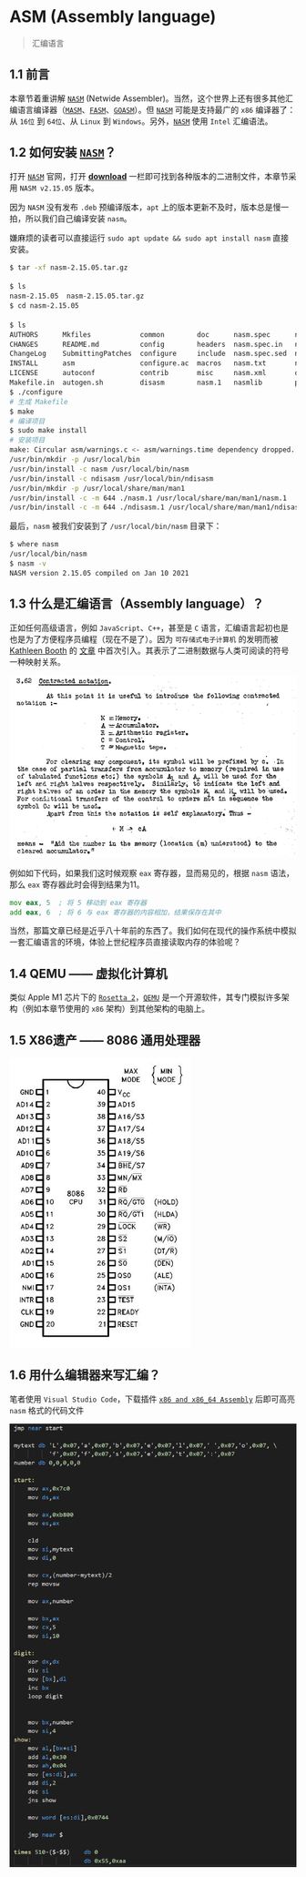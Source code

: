 # ASM (Assembly language)

> 汇编语言

## 1.1 前言

本章节着重讲解 [`NASM`] (Netwide Assembler)。当然，这个世界上还有很多其他汇编语言编译器（[`MASM`]、[`FASM`]、[`GOASM`]）。但 [`NASM`] 可能是支持最广的 `x86` 编译器了：从 `16位` 到 `64位`、从 `Linux` 到 `Windows`。另外，[`NASM`] 使用 `Intel` 汇编语法。

## 1.2 如何安装 [`NASM`]？

打开 [`NASM`] 官网，打开 [**download**](https://www.nasm.us/pub/nasm/releasebuilds) 一栏即可找到各种版本的二进制文件，本章节采用 `NASM v2.15.05` 版本。

因为 `NASM` 没有发布 `.deb` 预编译版本，`apt` 上的版本更新不及时，版本总是慢一拍，所以我们自己编译安装 `nasm`。

嫌麻烦的读者可以直接运行 `sudo apt update && sudo apt install nasm` 直接安装。

```zsh
$ tar -xf nasm-2.15.05.tar.gz

$ ls
nasm-2.15.05  nasm-2.15.05.tar.gz
$ cd nasm-2.15.05

$ ls
AUTHORS      Mkfiles            common        doc      nasm.spec      ndisasm.1    rdoff    version.h
CHANGES      README.md          config        headers  nasm.spec.in   ndisasm.txt  stdlib   version.mac
ChangeLog    SubmittingPatches  configure     include  nasm.spec.sed  ndisasm.xml  test     version.mak
INSTALL      asm                configure.ac  macros   nasm.txt       nsis         tools    version.pl
LICENSE      autoconf           contrib       misc     nasm.xml       output       travis   version.sed
Makefile.in  autogen.sh         disasm        nasm.1   nasmlib        perllib      version  x86
$ ./configure
# 生成 Makefile
$ make
# 编译项目
$ sudo make install
# 安装项目
make: Circular asm/warnings.c <- asm/warnings.time dependency dropped.
/usr/bin/mkdir -p /usr/local/bin
/usr/bin/install -c nasm /usr/local/bin/nasm
/usr/bin/install -c ndisasm /usr/local/bin/ndisasm
/usr/bin/mkdir -p /usr/local/share/man/man1
/usr/bin/install -c -m 644 ./nasm.1 /usr/local/share/man/man1/nasm.1
/usr/bin/install -c -m 644 ./ndisasm.1 /usr/local/share/man/man1/ndisasm.1
```

最后，`nasm` 被我们安装到了 `/usr/local/bin/nasm` 目录下：

```zsh
$ where nasm
/usr/local/bin/nasm
$ nasm -v
NASM version 2.15.05 compiled on Jan 10 2021
```

## 1.3 什么是汇编语言（Assembly language）？

正如任何高级语言，例如 `JavaScript`、`C++`，甚至是 `C` 语言，汇编语言起初也是也是为了方便程序员编程（现在不是了）。因为 `可存储式电子计算机` 的发明而被 [Kathleen Booth] 的 [文章](http://mt-archive.info/Booth-1947.pdf) 中首次引入。其表示了二进制数据与人类可阅读的符号一种映射关系。

![Kathleen Booth 于1947年的文章中首次引入汇编语言的概念](../../images/booth-1947.png)

例如如下代码，如果我们这时候观察 `eax` 寄存器，显而易见的，根据 `nasm` 语法，那么 `eax` 寄存器此时会得到结果为11。

```asm
mov eax, 5  ; 将 5 移动到 eax 寄存器
add eax, 6  ; 将 6 与 eax 寄存器的内容相加，结果保存在其中
```

当然，那篇文章已经是近乎八十年前的东西了。我们如何在现代的操作系统中模拟一套汇编语言的环境，体验上世纪程序员直接读取内存的体验呢？

## 1.4 QEMU —— 虚拟化计算机

类似 Apple M1 芯片下的 [`Rosetta 2`]，[`QEMU`] 是一个开源软件，其专门模拟许多架构（例如本章节使用的 `x86` 架构）到其他架构的电脑上。

## 1.5 X86遗产 —— 8086 通用处理器

![8086处理器引脚](../../images/intel-8086.jfif)

## 1.6 用什么编辑器来写汇编？

笔者使用 `Visual Studio Code`，下载插件 [`x86 and x86_64 Assembly`] 后即可高亮 `nasm` 格式的代码文件

![NASM代码文件在 VS Code 下的高亮](../../images/vscode-nasm-highlight.png)

[`MASM`]: https://docs.microsoft.com/en-us/cpp/assembler/masm/masm-for-x64-ml64-exe?view=msvc-160

[`NASM`]: https://www.nasm.us/

[`FASM`]: https://flatassembler.net/

[`GOASM`]: http://www.godevtool.com/

[Kathleen Booth]: https://en.wikipedia.org/wiki/Kathleen_Booth

[`Rosetta 2`]: https://developer.apple.com/documentation/apple_silicon/about_the_rosetta_translation_environment

[`QEMU`]: https://www.qemu.org/

[`x86 and x86_64 Assembly`]: https://marketplace.visualstudio.com/items?itemName=13xforever.language-x86-64-assembly
